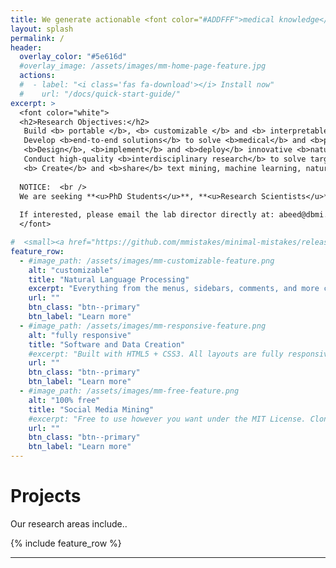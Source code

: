 ```yaml
---
title: We generate actionable <font color="#ADDFFF">medical knowledge</font> from complex <font color="#ADDFFF">free text</font> data through innovations in <font color="#ADDFFF">data science </font> and <font color="#ADDFFF"> natural language processing </font>
layout: splash
permalink: /
header:
  overlay_color: "#5e616d"
  #overlay_image: /assets/images/mm-home-page-feature.jpg
  actions:
  #  - label: "<i class='fas fa-download'></i> Install now"
  #    url: "/docs/quick-start-guide/"
excerpt: >
  <font color="white">
  <h2>Research Objectives:</h2>
   Build <b> portable </b>, <b> customizable </b> and <b> interpretable </b> systems for health-related free text processing. <br />
   Develop <b>end-to-end solutions</b> to solve <b>medical</b> and <b>public health problems</b> of high significance <br />
   <b>Design</b>, <b>implement</b> and <b>deploy</b> innovative <b>natural language processing</b> and <b>machine learning</b> methods for health-related free text (and other) data <br />
   Conduct high-quality <b>interdisciplinary research</b> to solve targeted problems in the <b>broader health domain</b> <br />
   <b> Create</b> and <b>share</b> text mining, machine learning, natural language processing and artificial intelligence software solutions that are <b>easily usable</b> by <b>medical and public health domain experts</b> <br /> <br />
  
  NOTICE:  <br />
  We are seeking **<u>PhD Students</u>**, **<u>Research Scientists</u>**, <u>Data Analysts</u> and <u>Research Assistants</u>. Areas of interest include: Natural Language Processing, Machine Learning, Social Media Mining, Statistics and Public Health. <br />
  
  If interested, please email the lab director directly at: abeed@dbmi.emory.edu 
  </font>

#  <small><a href="https://github.com/mmistakes/minimal-mistakes/releases/tag/4.16.6">Latest release v4.16.6</a></small>
feature_row:
  - #image_path: /assets/images/mm-customizable-feature.png
    alt: "customizable"
    title: "Natural Language Processing"
    excerpt: "Everything from the menus, sidebars, comments, and more can be configured or set with YAML Front Matter."
    url: ""
    btn_class: "btn--primary"
    btn_label: "Learn more"
  - #image_path: /assets/images/mm-responsive-feature.png
    alt: "fully responsive"
    title: "Software and Data Creation"
    #excerpt: "Built with HTML5 + CSS3. All layouts are fully responsive with helpers to augment your content."
    url: ""
    btn_class: "btn--primary"
    btn_label: "Learn more"
  - #image_path: /assets/images/mm-free-feature.png
    alt: "100% free"
    title: "Social Media Mining"
    #excerpt: "Free to use however you want under the MIT License. Clone it, fork it, customize it... whatever!"
    url: ""
    btn_class: "btn--primary"
    btn_label: "Learn more"      
---
```


<h1>Projects</h1>
<p>Our research areas include..<p>
{% include feature_row %}

---
